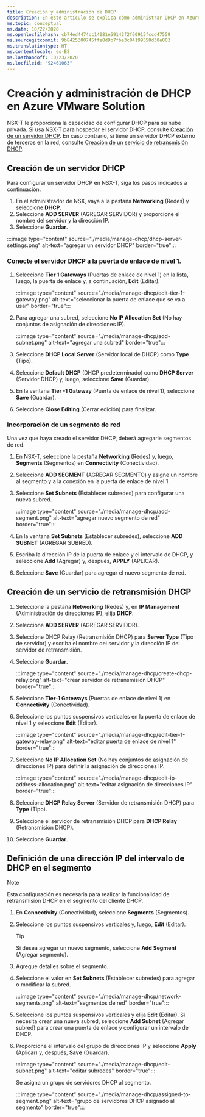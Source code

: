 ```yaml
---
title: Creación y administración de DHCP
description: En este artículo se explica cómo administrar DHCP en Azure VMware Solution.
ms.topic: conceptual
ms.date: 10/22/2020
ms.openlocfilehash: cb74ed4474cc14081e59142f2f60915fccd47559
ms.sourcegitcommit: 9b8425300745ffe8d9b7fbe3c04199550d30e003
ms.translationtype: HT
ms.contentlocale: es-ES
ms.lasthandoff: 10/23/2020
ms.locfileid: "92461063"
---
```

# <a name="how-to-create-and-manage-dhcp-in-azure-vmware-solution"></a>Creación y administración de DHCP en Azure VMware Solution

NSX-T le proporciona la capacidad de configurar DHCP para su nube privada. Si usa NSX-T para hospedar el servidor DHCP, consulte [Creación de un servidor DHCP](#create-dhcp-server). En caso contrario, si tiene un servidor DHCP externo de terceros en la red, consulte [Creación de un servicio de retransmisión DHCP](#create-dhcp-relay-service).

## <a name="create-dhcp-server"></a>Creación de un servidor DHCP

Para configurar un servidor DHCP en NSX-T, siga los pasos indicados a continuación.

1. En el administrador de NSX, vaya a la pestaña **Networking** (Redes) y seleccione **DHCP**. 
1. Seleccione **ADD SERVER** (AGREGAR SERVIDOR) y proporcione el nombre del servidor y la dirección IP. 
1. Seleccione **Guardar**.

:::image type="content" source="./media/manage-dhcp/dhcp-server-settings.png" alt-text="agregar un servidor DHCP" border="true":::

### <a name="connect-dhcp-server-to-the-tier-1-gateway"></a>Conecte el servidor DHCP a la puerta de enlace de nivel 1.

1. Seleccione **Tier 1 Gateways** (Puertas de enlace de nivel 1) en la lista, luego, la puerta de enlace y, a continuación, **Edit** (Editar).

   :::image type="content" source="./media/manage-dhcp/edit-tier-1-gateway.png" alt-text="seleccionar la puerta de enlace que se va a usar" border="true":::

1. Para agregar una subred, seleccione **No IP Allocation Set** (No hay conjuntos de asignación de direcciones IP).

   :::image type="content" source="./media/manage-dhcp/add-subnet.png" alt-text="agregar una subred" border="true":::

1. Seleccione **DHCP Local Server** (Servidor local de DHCP) como **Type** (Tipo). 
1. Seleccione **Default DHCP** (DHCP predeterminado) como **DHCP Server** (Servidor DHCP) y, luego, seleccione **Save** (Guardar).


1. En la ventana **Tier -1 Gateway** (Puerta de enlace de nivel 1), seleccione **Save** (Guardar). 
1. Seleccione **Close Editing** (Cerrar edición) para finalizar.

### <a name="add-a-network-segment"></a>Incorporación de un segmento de red

Una vez que haya creado el servidor DHCP, deberá agregarle segmentos de red.

1. En NSX-T, seleccione la pestaña **Networking** (Redes) y, luego, **Segments** (Segmentos) en **Connectivity** (Conectividad). 
1. Seleccione **ADD SEGMENT** (AGREGAR SEGMENTO) y asigne un nombre al segmento y a la conexión en la puerta de enlace de nivel 1. 
1. Seleccione **Set Subnets** (Establecer subredes) para configurar una nueva subred. 

   :::image type="content" source="./media/manage-dhcp/add-segment.png" alt-text="agregar nuevo segmento de red" border="true":::

1. En la ventana **Set Subnets** (Establecer subredes), seleccione **ADD SUBNET** (AGREGAR SUBRED). 
1. Escriba la dirección IP de la puerta de enlace y el intervalo de DHCP, y seleccione **Add** (Agregar) y, después, **APPLY** (APLICAR).

1. Seleccione **Save** (Guardar) para agregar el nuevo segmento de red.

## <a name="create-dhcp-relay-service"></a>Creación de un servicio de retransmisión DHCP

1. Seleccione la pestaña **Networking** (Redes) y, en **IP Management** (Administración de direcciones IP), elija **DHCP**. 
1. Seleccione **ADD SERVER** (AGREGAR SERVIDOR). 
1. Seleccione DHCP Relay (Retransmisión DHCP) para **Server Type** (Tipo de servidor) y escriba el nombre del servidor y la dirección IP del servidor de retransmisión. 
1. Seleccione **Guardar**.

   :::image type="content" source="./media/manage-dhcp/create-dhcp-relay.png" alt-text="crear servidor de retransmisión DHCP" border="true":::

1. Seleccione **Tier-1 Gateways** (Puertas de enlace de nivel 1) en **Connectivity** (Conectividad). 
1. Seleccione los puntos suspensivos verticales en la puerta de enlace de nivel 1 y seleccione **Edit** (Editar).

   :::image type="content" source="./media/manage-dhcp/edit-tier-1-gateway-relay.png" alt-text="editar puerta de enlace de nivel 1" border="true":::

1. Seleccione **No IP Allocation Set** (No hay conjuntos de asignación de direcciones IP) para definir la asignación de direcciones IP.

   :::image type="content" source="./media/manage-dhcp/edit-ip-address-allocation.png" alt-text="editar asignación de direcciones IP" border="true":::

1. Seleccione **DHCP Relay Server** (Servidor de retransmisión DHCP) para **Type** (Tipo).
1. Seleccione el servidor de retransmisión DHCP para **DHCP Relay** (Retransmisión DHCP). 
1. Seleccione **Guardar**.


## <a name="specify-a-dhcp-range-ip-on-a-segment"></a>Definición de una dirección IP del intervalo de DHCP en el segmento

> [!NOTE]
> Esta configuración es necesaria para realizar la funcionalidad de retransmisión DHCP en el segmento del cliente DHCP. 

1. En **Connectivity** (Conectividad), seleccione **Segments** (Segmentos). 
1. Seleccione los puntos suspensivos verticales y, luego, **Edit** (Editar). 

   >[!TIP]
   >Si desea agregar un nuevo segmento, seleccione **Add Segment** (Agregar segmento).

1. Agregue detalles sobre el segmento. 
1. Seleccione el valor en **Set Subnets** (Establecer subredes) para agregar o modificar la subred.

   :::image type="content" source="./media/manage-dhcp/network-segments.png" alt-text="segmentos de red" border="true":::

1. Seleccione los puntos suspensivos verticales y elija **Edit** (Editar). Si necesita crear una nueva subred, seleccione **Add Subnet** (Agregar subred) para crear una puerta de enlace y configurar un intervalo de DHCP. 
1. Proporcione el intervalo del grupo de direcciones IP y seleccione **Apply** (Aplicar) y, después, **Save** (Guardar).

   :::image type="content" source="./media/manage-dhcp/edit-subnet.png" alt-text="editar subredes" border="true":::

   Se asigna un grupo de servidores DHCP al segmento.

   :::image type="content" source="./media/manage-dhcp/assigned-to-segment.png" alt-text="grupo de servidores DHCP asignado al segmento" border="true":::
